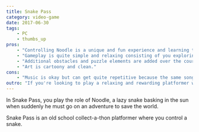 ```yaml
---
title: Snake Pass
category: video-game
date: 2017-06-30
tags:
    - PC
    - thumbs_up
pros:
    - "Controlling Noodle is a unique and fun experience and learning to control him well is very rewarding."
    - "Gameplay is quite simple and relaxing consisting of you exploring a level, solving environmental puzzles and performing cool moves to collect collectables."
    - "Additional obstacles and puzzle elements are added over the course of the game which keeps the game interesting as you go along."
    - "Art is cartoony and clean."
cons:
    - "Music is okay but can get quite repetitive because the same songs will end up looping each for an hour or two."
outro: "If you're looking to play a relaxing and rewarding platformer with a unique control scheme then you can hardly go wrong with Snake Pass."
---
```

In Snake Pass, you play the role of Noodle, a lazy snake basking in the sun when suddenly he must go on an adventure to save the world.

Snake Pass is an old school collect-a-thon platformer where you control a snake.
